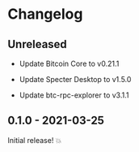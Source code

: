 # Changelog

## Unreleased

- Update Bitcoin Core to v0.21.1

- Update Specter Desktop to v1.5.0

- Update btc-rpc-explorer to v3.1.1

## 0.1.0 - 2021-03-25

Initial release! 💥
